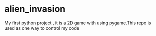 # alien_invasion
My first python project , it is a 2D game with using pygame.This repo is used as one way to control my code

